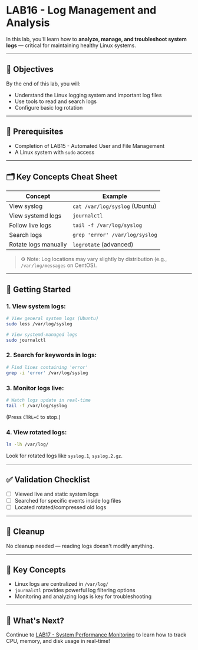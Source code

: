 # LAB16 - Log Management and Analysis

In this lab, you'll learn how to **analyze, manage, and troubleshoot system logs** — critical for maintaining healthy Linux systems.

---

## 🎯 Objectives

By the end of this lab, you will:
- Understand the Linux logging system and important log files
- Use tools to read and search logs
- Configure basic log rotation

---

## 🧰 Prerequisites

- Completion of LAB15 - Automated User and File Management
- A Linux system with `sudo` access

---

## 🗂️ Key Concepts Cheat Sheet

| Concept | Example |
|---------|---------|
| View syslog | `cat /var/log/syslog` (Ubuntu) |
| View systemd logs | `journalctl` |
| Follow live logs | `tail -f /var/log/syslog` |
| Search logs | `grep 'error' /var/log/syslog` |
| Rotate logs manually | `logrotate` (advanced)

> ⚙️ Note: Log locations may vary slightly by distribution (e.g., `/var/log/messages` on CentOS).

---

## 🚀 Getting Started

### 1. View system logs:
```bash
# View general system logs (Ubuntu)
sudo less /var/log/syslog

# View systemd-managed logs
sudo journalctl
```

### 2. Search for keywords in logs:
```bash
# Find lines containing 'error'
grep -i 'error' /var/log/syslog
```

### 3. Monitor logs live:
```bash
# Watch logs update in real-time
tail -f /var/log/syslog
```
(Press `CTRL+C` to stop.)

### 4. View rotated logs:
```bash
ls -lh /var/log/
```
Look for rotated logs like `syslog.1`, `syslog.2.gz`.

---

## ✅ Validation Checklist

- [ ] Viewed live and static system logs
- [ ] Searched for specific events inside log files
- [ ] Located rotated/compressed old logs

---

## 🧹 Cleanup

No cleanup needed — reading logs doesn't modify anything.

---

## 🧠 Key Concepts

- Linux logs are centralized in `/var/log/`
- `journalctl` provides powerful log filtering options
- Monitoring and analyzing logs is key for troubleshooting

---

## 🔁 What's Next?
Continue to [LAB17 - System Performance Monitoring](../LAB17-System-Performance-Monitoring/README.md) to learn how to track CPU, memory, and disk usage in real-time!
